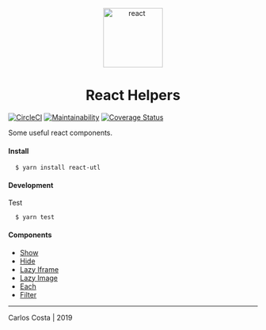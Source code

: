 <p align="center">
  <img alt="react" src="https://icons-for-free.com/iconfiles/png/512/design+development+facebook+framework+mobile+react+icon-1320165723839064798.png" width="120" />
</p>

<h1 align="center">
  React Helpers
</h1>

[![CircleCI](https://circleci.com/gh/C4co/react-helpers.svg?style=svg)](https://circleci.com/gh/C4co/react-helpers)
[![Maintainability](https://api.codeclimate.com/v1/badges/cc1a28ae15bfa4714289/maintainability)](https://codeclimate.com/github/C4co/one-helpers/maintainability)
[![Coverage Status](https://coveralls.io/repos/github/C4co/react-helpers/badge.svg?branch=master)](https://coveralls.io/github/C4co/react-helpers?branch=master)

Some useful react components.

#### Install
```
  $ yarn install react-utl
```

#### Development

Test
```
  $ yarn test
```

#### Components
- [Show](http://google.com)
- [Hide](http://google.com)
- [Lazy Iframe](http://google.com)
- [Lazy Image](http://google.com)
- [Each](http://google.com)
- [Filter](http://google.com)

---

Carlos Costa | 2019
